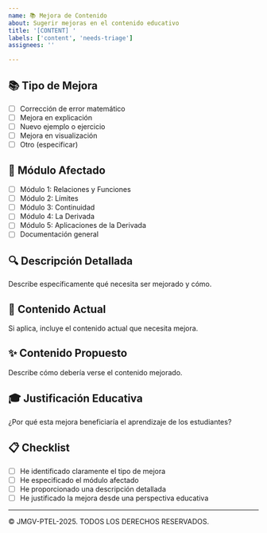 ```yaml
---
name: 📚 Mejora de Contenido
about: Sugerir mejoras en el contenido educativo
title: '[CONTENT] '
labels: ['content', 'needs-triage']
assignees: ''

---
```


## 📚 Tipo de Mejora

- [ ] Corrección de error matemático
- [ ] Mejora en explicación
- [ ] Nuevo ejemplo o ejercicio
- [ ] Mejora en visualización
- [ ] Otro (especificar)

## 📖 Módulo Afectado

- [ ] Módulo 1: Relaciones y Funciones
- [ ] Módulo 2: Límites
- [ ] Módulo 3: Continuidad
- [ ] Módulo 4: La Derivada
- [ ] Módulo 5: Aplicaciones de la Derivada
- [ ] Documentación general

## 🔍 Descripción Detallada

Describe específicamente qué necesita ser mejorado y cómo.

## 📝 Contenido Actual

Si aplica, incluye el contenido actual que necesita mejora.

## ✨ Contenido Propuesto

Describe cómo debería verse el contenido mejorado.

## 🎓 Justificación Educativa

¿Por qué esta mejora beneficiaría el aprendizaje de los estudiantes?

## 📋 Checklist

- [ ] He identificado claramente el tipo de mejora
- [ ] He especificado el módulo afectado
- [ ] He proporcionado una descripción detallada
- [ ] He justificado la mejora desde una perspectiva educativa

---

© JMGV-PTEL-2025. TODOS LOS DERECHOS RESERVADOS.
